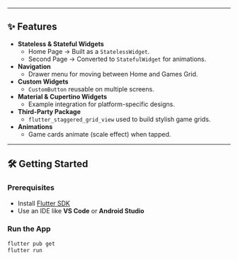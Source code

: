 
---

## ✨ Features
- **Stateless & Stateful Widgets**
  - Home Page → Built as a `StatelessWidget`.
  - Second Page → Converted to `StatefulWidget` for animations.
- **Navigation**
  - Drawer menu for moving between Home and Games Grid.
- **Custom Widgets**
  - `CustomButton` reusable on multiple screens.
- **Material & Cupertino Widgets**
  - Example integration for platform-specific designs.
- **Third-Party Package**
  - `flutter_staggered_grid_view` used to build stylish game grids.
- **Animations**
  - Game cards animate (scale effect) when tapped.

---

## 🛠️ Getting Started

### Prerequisites
- Install [Flutter SDK](https://docs.flutter.dev/get-started/install)
- Use an IDE like **VS Code** or **Android Studio**

### Run the App
```bash
flutter pub get
flutter run
